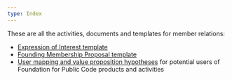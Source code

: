```yaml
---
type: Index
---
```


These are all the activities, documents and templates for member relations:

* [Expression of Interest template](expression-of-interest.md)
* [Founding Membership Proposal template](founding-membership-proposal.md)
* [User mapping and value proposition hypotheses](user-mapping) for potential users of Foundation for Public Code products and activities
